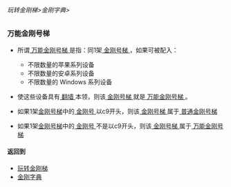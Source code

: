 ###### 玩转金刚梯>金刚字典>

### 万能金刚号梯

- 所谓[ 万能金刚号梯 ]()是指：同1架[ 金刚号梯 ]()，如果可被配入：
  - 不限数量的苹果系列设备
  - 不限数量的安卓系列设备
  - 不限数量的 Windows 系列设备
- 使这些设备具有[ 翻墙 ]()本领，则该[ 金刚号梯 ]()就是[ 万能金刚号梯 ]()。

- 如果1架[金刚号梯]()中的[ 金刚号 ]()以c9开头，则该[ 金刚号梯 ]()属于[ 普通金刚号梯 ]()
- 如果1架[金刚号梯]()中的[ 金刚号 ]()不是以c9开头，则该[ 金刚号梯 ]()属于[ 万能金刚号梯 ]()


#### 返回到
- [玩转金刚梯](https://github.com/a2zitpro/web/blob/master/LadderFree/main.md)
- [金刚字典](https://github.com/a2zitpro/web/blob/master/LadderFree/kkDictionary/kkDictionary.md)

